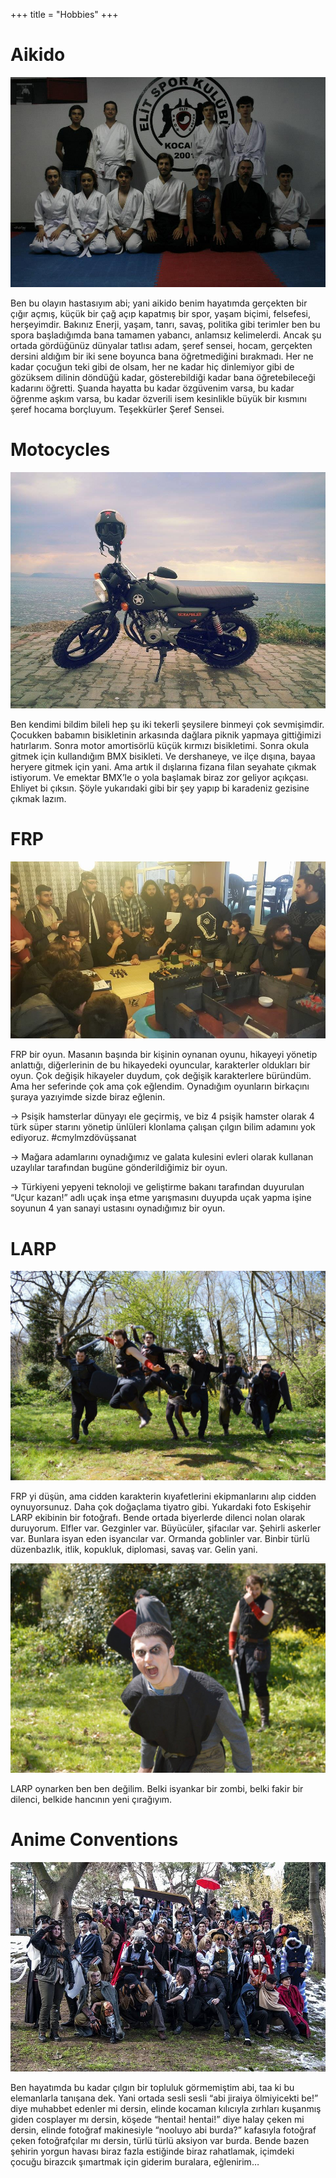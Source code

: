 ﻿+++
title = "Hobbies"
+++

# Aikido

![Aikido](/images/421068_4648481847117_1582532407_n.jpg)

Ben bu olayın hastasıyım abi; yani aikido benim hayatımda gerçekten bir çığır açmış, küçük bir çağ açıp kapatmış bir spor, yaşam biçimi, felsefesi, herşeyimdir. Bakınız Enerji, yaşam, tanrı, savaş, politika gibi terimler ben bu spora başladığımda bana tamamen yabancı, anlamsız kelimelerdi. Ancak şu ortada gördüğünüz dünyalar tatlısı adam, şeref sensei, hocam, gerçekten dersini aldığım bir iki sene boyunca bana öğretmediğini bırakmadı. Her ne kadar çocuğun teki gibi de olsam, her ne kadar hiç dinlemiyor gibi de gözüksem dilinin döndüğü kadar, gösterebildiği kadar bana öğretebileceği kadarını öğretti. Şuanda hayatta bu kadar özgüvenim varsa, bu kadar öğrenme aşkım varsa, bu kadar özverili isem kesinlikle büyük bir kısmını şeref hocama borçluyum. Teşekkürler Şeref Sensei.


# Motocycles

![Someone Elses Bike](/images/10.big_.jpg)

Ben kendimi bildim bileli hep şu iki tekerli şeysilere binmeyi çok sevmişimdir. Çocukken babamın bisikletinin arkasında dağlara piknik yapmaya gittiğimizi hatırlarım. Sonra motor amortisörlü küçük kırmızı bisikletimi. Sonra okula gitmek için kullandığım BMX bisikleti. Ve dershaneye, ve ilçe dışına, bayaa heryere gitmek için yani. Ama artık il dışlarına fizana filan seyahate çıkmak istiyorum. Ve emektar BMX’le o yola başlamak biraz zor geliyor açıkçası. Ehliyet bi çıksın. Şöyle yukarıdaki gibi bir şey yapıp bi karadeniz gezisine çıkmak lazım.


# FRP

![FRP](/images/10959610_10153290947411754_2130352927692240492_n.jpg)

FRP bir oyun. Masanın başında bir kişinin oynanan oyunu, hikayeyi yönetip anlattığı, diğerlerinin de bu hikayedeki oyuncular, karakterler oldukları bir oyun. Çok değişik hikayeler duydum, çok değişik karakterlere büründüm. Ama her seferinde çok ama çok eğlendim. Oynadığım oyunların birkaçını şuraya yazıyimde sizde biraz eğlenin.

-> Psişik hamsterlar dünyayı ele geçirmiş, ve biz 4 psişik hamster olarak 4 türk süper starını yönetip ünlüleri klonlama çalışan çılgın bilim adamını yok ediyoruz. #cmylmzdövüşsanat

-> Mağara adamlarını oynadığımız ve galata kulesini evleri olarak kullanan uzaylılar tarafından bugüne gönderildiğimiz bir oyun.

-> Türkiyeni yepyeni teknoloji ve geliştirme bakanı tarafından duyurulan “Uçur kazan!” adlı uçak inşa etme yarışmasını duyupda uçak yapma işine soyunun 4 yan sanayi ustasını oynadığımız bir oyun.


# LARP

![LARP](/images/13055925_10154072877278828_3201055894218393276_o.jpg)

FRP yi düşün, ama cidden karakterin kıyafetlerini ekipmanlarını alıp cidden oynuyorsunuz. Daha çok doğaçlama tiyatro gibi. Yukardaki foto Eskişehir LARP ekibinin bir fotoğrafı. Bende ortada biyerlerde dilenci nolan olarak duruyorum. Elfler var. Gezginler var. Büyücüler, şifacılar var. Şehirli askerler var. Bunlara isyan eden isyancılar var. Ormanda goblinler var. Binbir türlü düzenbazlık, itlik, kopukluk, diplomasi, savaş var. Gelin yani.

![LARP](/images/13063109_10154072876583828_5603843904119015362_o.jpg)

LARP oynarken ben ben değilim. Belki isyankar bir zombi, belki fakir bir dilenci, belkide hancının yeni çırağıyım.


# Anime Conventions

![Anime Etkinlikleri](/images/10995650_10153817162974386_86353696798865804_n.jpg)

Ben hayatımda bu kadar çılgın bir topluluk görmemiştim abi, taa ki bu elemanlarla tanışana dek. Yani ortada sesli sesli “abi jiraiya ölmiyicekti be!” diye muhabbet edenler mi dersin, elinde kocaman kılıcıyla zırhları kuşanmış giden cosplayer mı dersin, köşede “hentai! hentai!” diye halay çeken mi dersin, elinde fotoğraf makinesiyle “nooluyo abi burda?” kafasıyla fotoğraf çeken fotoğrafçılar mı dersin, türlü türlü aksiyon var burda. Bende bazen şehirin yorgun havası biraz fazla estiğinde biraz rahatlamak, içimdeki çocuğu birazcık şımartmak için giderim buralara, eğlenirim…

















